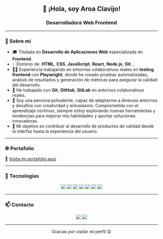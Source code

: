 <h2 align="center">👋 ¡Hola, soy Aroa Clavijo!</h2>
<h3 align="center">Desarrolladora Web Frontend

---

### 📌 Sobre mí

- 🎓 Titulada en **Desarrollo de Aplicaciones Web** especializada en **Frontend**.
- 💡 Dominio de: **HTML**, **CSS**, **JavaScript**, **React**, **Node.js**, **Git**...
- 👩‍💻 Experiencia trabajando en entornos colaborativos reales en **testing frontend** con **Playwright**, donde he creado pruebas automatizadas, análisis de resultados y generación de métricas para asegurar la calidad del desarrollo.
- 🤝 He trabajado con **Git**, **GitHub**, **GitLab** en entornos colaborativos reales.
- 🚀  Soy una persona polivalente, capaz de adaptarme a diversos entornos y desafíos con creatividad y entusiasmo. Comprometida con el aprendizaje continuo, siempre estoy explorando nuevas herramientas y tendencias para mejorar mis habilidades y aportar soluciones innovadoras.
- 🎯 Mi objetivo es contribuir al desarrollo de productos de calidad desde la interfaz hasta la experiencia del usuario.

---

### 🌐 Portafolio

🔗 [Visita mi portafolio aquí](https://portafolio-three-bice-20.vercel.app/)

---

### 🚀 Tecnologías 

<p align="center">
  <img src="https://img.shields.io/badge/HTML5-E34F26?style=for-the-badge&logo=html5&logoColor=white" />
  <img src="https://img.shields.io/badge/CSS3-1572B6?style=for-the-badge&logo=css3&logoColor=white" />
  <img src="https://img.shields.io/badge/JavaScript-F7DF1E?style=for-the-badge&logo=javascript&logoColor=black" />
  <img src="https://img.shields.io/badge/React-20232A?style=for-the-badge&logo=react&logoColor=61DAFB" />
  <img src="https://img.shields.io/badge/Node.js-339933?style=for-the-badge&logo=nodedotjs&logoColor=white" />
  <img src="https://img.shields.io/badge/Git-F05032?style=for-the-badge&logo=git&logoColor=white" />
  <img src="https://img.shields.io/badge/Playwright-2EAD33?style=for-the-badge&logo=playwright&logoColor=white" />
</p>

---

### 📫 Contacto

<p align="center">
   <a href="mailto:aroaclavijo16@gmail.com"><img src="https://img.shields.io/badge/Email-Enviar%20correo-red?style=for-the-badge&logo=gmail&logoColor=white" /></a>
  <a href="https://www.linkedin.com/in/aroa-clavijo-caravante-116b851a9/"><img src="https://img.shields.io/badge/LinkedIn-Aroa%20Clavijo-blue?style=for-the-badge&logo=linkedin&logoColor=white" /></a>
</p>

---

<p align="center">
  Gracias por visitar mi perfil 😊
</p>
